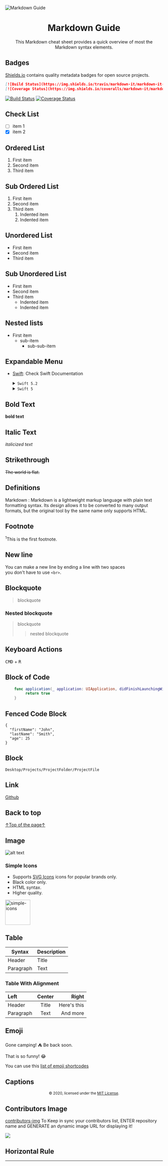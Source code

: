 ![Markdown Guide](https://github.com/AndrewFakher/Markdown-Guide/blob/master/markdown-guide-og.jpg)
<h1 align="center">Markdown Guide</h1>
<p align="center">
	This Markdown cheat sheet provides a quick overview of most the Markdown syntax elements.
</p>

## Badges
[Shields.io](https://shields.io) contains quality metadata badges for open source projects.

```markdown
[![Build Status](https://img.shields.io/travis/markdown-it/markdown-it-deflist/master.svg?style=flat)](https://shields.io)  
[![Coverage Status](https://img.shields.io/coveralls/markdown-it/markdown-it-deflist/master.svg?style=flat)](https://shields.io)
```
[![Build Status](https://img.shields.io/travis/markdown-it/markdown-it-deflist/master.svg?style=flat)](https://shields.io)
[![Coverage Status](https://img.shields.io/coveralls/markdown-it/markdown-it-deflist/master.svg?style=flat)](https://shields.io)

## Check List
- [ ] item 1
- [x] item 2

## Ordered List
1. First item
2. Second item
3. Third item

## Sub Ordered List
1. First item
2. Second item
3. Third item
    1. Indented item
    2. Indented item

## Unordered List
- First item
- Second item
- Third item

## Sub Unordered List
- First item
- Second item
- Third item
    - Indented item
    - Indented item
  
## Nested lists
- First item
  - sub-item
    - sub-sub-item
    
## Expandable Menu
- [Swift](https://swift.org/about/): Check Swift Documentation 
  <details>
	<summary><code>Swift 5.2</code> </summary>

	Released July 15, 2019	<br>
	<a href='https://github.com/AndrewFakher/GitDemo/blob/master/github.png'><code>Screenshot</code></a> 
  </details>
  
    <details>
	<summary><code>Swift 5</code> </summary>
   
	Released March 25, 2019<br>
	<a href='https://github.com/AndrewFakher/GitDemo/blob/master/github.png'><code>Screenshot</code></a> 
  </details>

## Bold Text
**bold text**

## Italic Text
*italicized text*

## Strikethrough
~~The world is flat.~~

## Definitions
Markdown
: Markdown is a lightweight markup language with plain text formatting syntax. Its design allows it to be converted to many output formats, but the original 
tool by the same name only supports HTML.

## Footnote
<sup>1</sup>This is the first footnote.

## New line
You can make a new line by ending a line with two spaces  
you don't have to use `<br>`.

## Blockquote
> blockquote

### Nested blockquote
> blockquote
>> nested blockquote

## Keyboard Actions
<kbd>CMD</kbd> + <kbd>R</kbd>

## Block of Code
```swift 
    func application(_ application: UIApplication, didFinishLaunchingWithOptions launchOptions: [UIApplication.LaunchOptionsKey: Any]?) -> Bool {
         return true
    }
```

## Fenced Code Block
```
{
  "firstName": "John",
  "lastName": "Smith",
  "age": 25
}
```

## Block
`Desktop/Projects/ProjectFolder/ProjectFile`

## Link
[Github](https://www.github.com)

## Back to top
[↑Top of the page↑](#readme) 

## Image
![alt text](https://github.com/AndrewFakher/Markdown-Guide/blob/master/github.png)

### Simple Icons
 - Supports [SVG Icons](https://github.com/simple-icons/simple-icons/tree/develop/icons) icons for popular brands only.
 - Black color only.
 - HTML syntax.
 - Higher quality. 
 
<img alt="simple-icons" width="80" src="https://cdn.jsdelivr.net/npm/simple-icons@latest/icons/github.svg" />

## Table
| Syntax | Description |
| ----------- | ----------- |
| Header | Title |
| Paragraph | Text |

### Table With Alignment
| Left        | Center      | Right         |
| :---        |    :----:   |          ---: |
| Header      | Title       | Here's this   |
| Paragraph   | Text        | And more      |

## Emoji
Gone camping! :tent: Be back soon.

That is so funny! :joy:

You can use this [list of emoji shortcodes](https://gist.github.com/rxaviers/7360908)

## Captions
<div align= "center">
    <sub>© 2020, licensed under the <a href="https://opensource.org/licenses/MIT">MIT License</a>.</sub>
</div>

## Contributors Image
[contributors-img](https://contributors-img.web.app/preview?repo=wxphp%2Fwxphp) To Keep in sync your contributors list, ENTER repository name and GENERATE an dynamic image URL for displaying it!

<a href="https://github.com/nextcloud/docker/graphs/contributors">
  <img src="https://contributors-img.web.app/image?repo=nextcloud/docker" />
</a>

## Horizontal Rule
---
